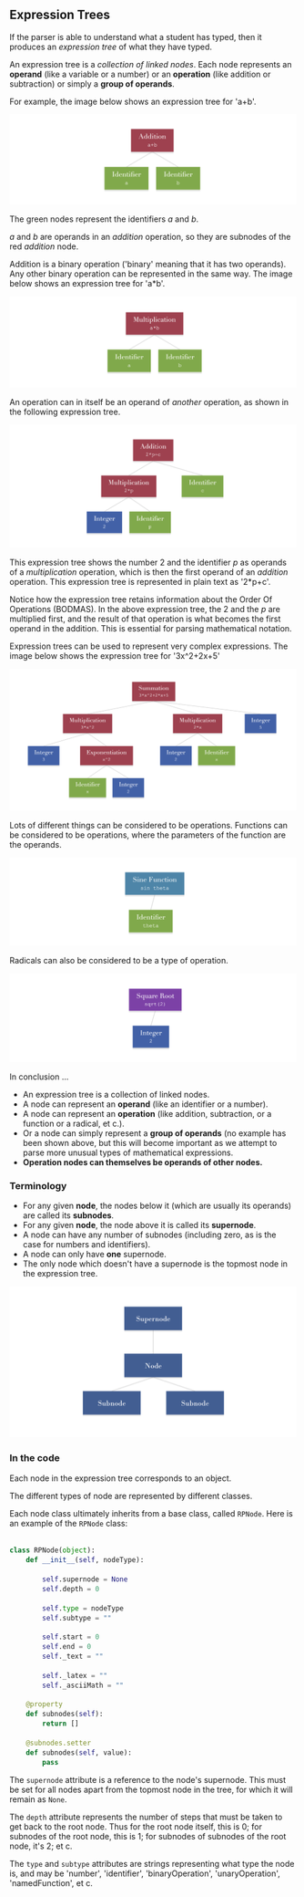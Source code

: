 

## Expression Trees

If the parser is able to understand what a student has typed, then it produces an *expression tree* of what they have typed.

An expression tree is a *collection of linked nodes*. Each node represents an **operand** (like a variable or a number) or an **operation** (like addition or subtraction) or simply a **group of operands**.

For example, the image below shows an expression tree for 'a+b'.

![](example-1.png)

The green nodes represent the identifiers *a* and *b*. 

*a* and *b* are operands in an *addition* operation, so they are subnodes of the red *addition* node.

Addition is a binary operation ('binary' meaning that it has two operands). Any other binary operation can be represented in the same way. The image below shows an expression tree for 'a*b'.

![](example-2.png)

An operation can in itself be an operand of *another* operation, as shown in the following expression tree.

![](example-3.png)

This expression tree shows the number 2 and the identifier *p* as operands of a *multiplication* operation, which is then the first operand of an *addition* operation. This expression tree is represented in plain text as '2*p+c'.

Notice how the expression tree retains information about the Order Of Operations (BODMAS). In the above expression tree, the 2 and the *p* are multiplied first, and the result of that operation is what becomes the first operand in the addition. This is essential for parsing mathematical notation.

Expression trees can be used to represent very complex expressions. The image below shows the expression tree for '3x^2+2x+5'

![](example-4.png)

Lots of different things can be considered to be operations. Functions can be considered to be operations, where the parameters of the function are the operands.

![](example-5.png)

Radicals can also be considered to be a type of operation.

![](example-6.png)

In conclusion ...

- An expression tree is a collection of linked nodes.
- A node can represent an **operand** (like an identifier or a number).
- A node can represent an **operation** (like addition, subtraction, or a function or a radical, et c.).
- Or a node can simply represent a **group of operands** (no example has been shown above, but this will become important as we attempt to parse more unusual types of mathematical expressions.
- **Operation nodes can themselves be operands of other nodes.**

### Terminology

- For any given **node**, the nodes below it (which are usually its operands) are called its **subnodes**.
- For any given **node**, the node above it is called its **supernode**.
- A node can have any number of subnodes (including zero, as is the case for numbers and identifiers).
- A node can only have **one** supernode.
- The only node which doesn't have a supernode is the topmost node in the expression tree.

![](node-terminology.png)

### In the code

Each node in the expression tree corresponds to an object.

The different types of node are represented by different classes.

Each node class ultimately inherits from a base class, called `RPNode`. Here is an example of the `RPNode` class:

```python

class RPNode(object):
    def __init__(self, nodeType):

        self.supernode = None
        self.depth = 0

        self.type = nodeType
        self.subtype = ""

        self.start = 0
        self.end = 0
        self._text = ""

        self._latex = ""
        self._asciiMath = ""

    @property
    def subnodes(self):
        return []

    @subnodes.setter
    def subnodes(self, value):
        pass

```

The `supernode` attribute is a reference to the node's supernode. This must be set for all nodes apart from the topmost node in the tree, for which it will remain as `None`.

The `depth` attribute represents the number of steps that must be taken to get back to the root node. Thus for the root node itself, this is 0; for subnodes of the root node, this is 1; for subnodes of subnodes of the root node, it's 2; et c.

The `type` and `subtype` attributes are strings representing what type the node is, and may be 'number', 'identifier', 'binaryOperation', 'unaryOperation', 'namedFunction', et c.